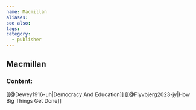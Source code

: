 ```yaml
---
name: Macmillan
aliases:
see also:
tags:
category:
  - publisher
---
```


## Macmillan

### Content:
[[@Dewey1916-uh|Democracy And Education]]
[[@Flyvbjerg2023-jy|How Big Things Get Done]]